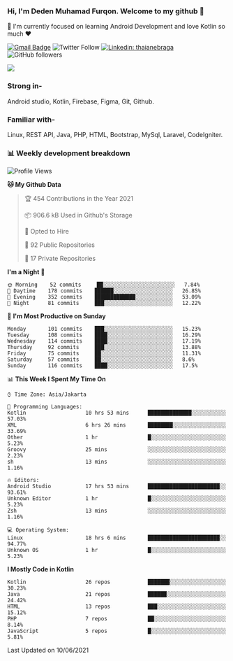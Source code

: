 ### Hi, I'm Deden Muhamad Furqon. Welcome to my github 👋

<!--
**furqoncreative/furqoncreative** is a ✨ _special_ ✨ repository because its `README.md` (this file) appears on your GitHub profile.

Here are some ideas to get you started:

- 🔭 I’m currently working on ...
- 👯 I’m looking to collaborate on ...
- 🤔 I’m looking for help with ...
- 💬 Ask me about ...
- 📫 How to reach me: ...
- 😄 Pronouns: ...
- ⚡ Fun fact: ...
-->

  🌱 I'm currently focused on learning Android Development and love Kotlin so much ❤ 

[![Gmail Badge](https://img.shields.io/badge/-furqoncreative24@gmail.com-c14438?style=flat-square&logo=Gmail&logoColor=white&link=mailto:furqoncreative24@gmail.com)](mailto:furqoncreative24@gmail.com)
![Twitter Follow](https://img.shields.io/twitter/follow/furqoncreative?label=Follow)
[![Linkedin: thaianebraga](https://img.shields.io/badge/-Deden_Muhamad_Furqon-blue?style=flat-square&logo=Linkedin&logoColor=white&link=https://www.linkedin.com/in/anmol-p-singh/)](https://www.linkedin.com/in/furqoncreative/)
![GitHub followers](https://img.shields.io/github/followers/furqoncreative?label=Follow&style=social)

<!--![Waka Readme](https://github.com/furqoncreative/furqoncreative/workflows/Waka%20Readme/badge.svg)-->

   <img src="https://github-readme-stats.sera5-dev.vercel.app/api?username=furqoncreative&hide=stars&show_icons=true&count_private=true&include_all_commits=true&title_color=#008080&icon_color=#008080&hide_border=true" width="">

### Strong in-

Android studio, Kotlin, Firebase, Figma, Git, Github.

### Familiar with-
Linux, REST API, Java, PHP, HTML, Bootstrap, MySql, Laravel, CodeIgniter.

### 📊 Weekly development breakdown

<!--START_SECTION:waka-->
![Profile Views](http://img.shields.io/badge/Profile%20Views-14-blue)

**🐱 My Github Data** 

> 🏆 454 Contributions in the Year 2021
 > 
> 📦 906.6 kB Used in Github's Storage 
 > 
> 💼 Opted to Hire
 > 
> 📜 92 Public Repositories 
 > 
> 🔑 17 Private Repositories  
 > 
**I'm a Night 🦉** 

```text
🌞 Morning    52 commits     ██░░░░░░░░░░░░░░░░░░░░░░░   7.84% 
🌆 Daytime    178 commits    ██████░░░░░░░░░░░░░░░░░░░   26.85% 
🌃 Evening    352 commits    █████████████░░░░░░░░░░░░   53.09% 
🌙 Night      81 commits     ███░░░░░░░░░░░░░░░░░░░░░░   12.22%

```
📅 **I'm Most Productive on Sunday** 

```text
Monday       101 commits    ███░░░░░░░░░░░░░░░░░░░░░░   15.23% 
Tuesday      108 commits    ████░░░░░░░░░░░░░░░░░░░░░   16.29% 
Wednesday    114 commits    ████░░░░░░░░░░░░░░░░░░░░░   17.19% 
Thursday     92 commits     ███░░░░░░░░░░░░░░░░░░░░░░   13.88% 
Friday       75 commits     ██░░░░░░░░░░░░░░░░░░░░░░░   11.31% 
Saturday     57 commits     ██░░░░░░░░░░░░░░░░░░░░░░░   8.6% 
Sunday       116 commits    ████░░░░░░░░░░░░░░░░░░░░░   17.5%

```


📊 **This Week I Spent My Time On** 

```text
⌚︎ Time Zone: Asia/Jakarta

💬 Programming Languages: 
Kotlin                   10 hrs 53 mins      ██████████████░░░░░░░░░░░   57.03% 
XML                      6 hrs 26 mins       ████████░░░░░░░░░░░░░░░░░   33.69% 
Other                    1 hr                █░░░░░░░░░░░░░░░░░░░░░░░░   5.23% 
Groovy                   25 mins             ░░░░░░░░░░░░░░░░░░░░░░░░░   2.23% 
sh                       13 mins             ░░░░░░░░░░░░░░░░░░░░░░░░░   1.16%

🔥 Editors: 
Android Studio           17 hrs 53 mins      ███████████████████████░░   93.61% 
Unknown Editor           1 hr                █░░░░░░░░░░░░░░░░░░░░░░░░   5.23% 
Zsh                      13 mins             ░░░░░░░░░░░░░░░░░░░░░░░░░   1.16%

💻 Operating System: 
Linux                    18 hrs 6 mins       ███████████████████████░░   94.77% 
Unknown OS               1 hr                █░░░░░░░░░░░░░░░░░░░░░░░░   5.23%

```

**I Mostly Code in Kotlin** 

```text
Kotlin                   26 repos            ███████░░░░░░░░░░░░░░░░░░   30.23% 
Java                     21 repos            ██████░░░░░░░░░░░░░░░░░░░   24.42% 
HTML                     13 repos            ███░░░░░░░░░░░░░░░░░░░░░░   15.12% 
PHP                      7 repos             ██░░░░░░░░░░░░░░░░░░░░░░░   8.14% 
JavaScript               5 repos             █░░░░░░░░░░░░░░░░░░░░░░░░   5.81%

```



 Last Updated on 10/06/2021
<!--END_SECTION:waka-->
